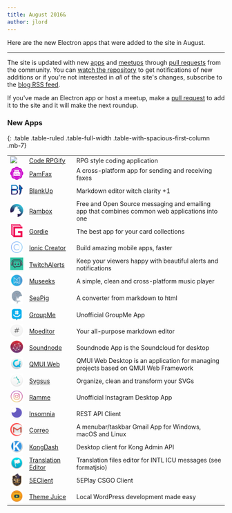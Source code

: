 ```yaml
---
title: August 2016&
author: jlord
---
```


Here are the new Electron apps that were added to the site in August.

* * *

The site is updated with new [apps](http://electron.atom.io/apps) and [meetups](http://electron.atom.io/community) through [pull requests](https://github.com/electron/electron.atom.io/pulls) from the community. You can [watch the repository](https://github.com/electron/electron.atom.io) to get notifications of new additions or if you're not interested in *all* of the site's changes, subscribe to the [blog RSS feed](http://electron.atom.io/feed.xml).

If you've made an Electron app or host a meetup, make a [pull request](https://github.com/electron/electron.atom.io) to add it to the site and it will make the next roundup.

### New Apps

{: .table .table-ruled .table-full-width .table-with-spacious-first-column .mb-7}

|                                                                         |                                                                                 |                                                                                                |
| ----------------------------------------------------------------------- | ------------------------------------------------------------------------------- | ---------------------------------------------------------------------------------------------- |
| <img src='/images/apps/coderpgify.png' width='50' />                    | [Code RPGify](http://code.rpgify.com)                                           | RPG style coding application                                                                   |
| <img src='/images/apps/pamfax.png' width='50' />                        | [PamFax](https://www.pamfax.biz)                                                | A cross-platform app for sending and receiving faxes                                           |
| <img src='/images/apps/blankup.png' width='50' />                       | [BlankUp](https://hoverbaum.github.io/BlankUp-Electron/)                        | Markdown editor witch clarity +1                                                               |
| <img src='/images/apps/rambox.png' width='50' />                        | [Rambox](http://rambox.pro)                                                     | Free and Open Source messaging and emailing app that combines common web applications into one |
| <img src='/images/apps/gordie.png' width='50' />                        | [Gordie](http://gordie-app.bitbucket.org/)                                      | The best app for your card collections                                                         |
| <img src='/images/apps/ionic-creator.png' width='50' />                 | [Ionic Creator](https://github.com/Meadowcottage/Ionic-Creator)                 | Build amazing mobile apps, faster                                                              |
| <img src='/images/apps/twitchalerts.png' width='50' />                  | [TwitchAlerts](https://github.com/Meadowcottage/TwitchAlerts)                   | Keep your viewers happy with beautiful alerts and notifications                                |
| <img src='/images/apps/museeks.png' width='50' />                       | [Museeks](http://museeks.io/)                                                   | A simple, clean and cross-platform music player                                                |
| <img src='/images/apps/seapig.png' width='50' />                        | [SeaPig](https://github.com/yasumichi/seapig/blob/master/README.md)             | A converter from markdown to html                                                              |
| <img src='/images/apps/groupme.png' width='50' />                       | [GroupMe](https://github.com/dcrousso/GroupMe#readme)                           | Unofficial GroupMe App                                                                         |
| <img src='/images/apps/moeditor.png' width='50' />                      | [Moeditor](https://moeditor.github.io/)                                         | Your all-purpose markdown editor                                                               |
| <img src='/images/apps/soundnode.png' width='50' />                     | [Soundnode](http://www.soundnodeapp.com)                                        | Soundnode App is the Soundcloud for desktop                                                    |
| <img src='/images/apps/qmui.png' width='50' />                          | [QMUI Web](http://qmuiteam.com/web)                                             | QMUI Web Desktop is an application for managing projects based on QMUI Web Framework           |
| <img src='/images/apps/svgsus.png' width='50' />                        | [Svgsus](http://www.svgs.us)                                                    | Organize, clean and transform your SVGs                                                        |
| <img src='/images/apps/ramme.png' width='50' />                         | [Ramme](https://github.com/terkelg/ramme)                                       | Unofficial Instagram Desktop App                                                               |
| <img src='/images/apps/insomnia.png' width='50' />                      | [Insomnia](https://insomnia.rest/)                                              | REST API Client                                                                                |
| <img src='/images/apps/correo.png' width='50' />                        | [Correo](https://github.com/amitmerchant1990/correo)                            | A menubar/taskbar Gmail App for Windows, macOS and Linux                                       |
| <img src='/images/apps/kongdash.png' width='50' />                      | [KongDash](https://ajaysreedhar.github.io/kongdash)                             | Desktop client for Kong Admin API                                                              |
| <img src='/images/apps/react-intl-translation-editor.png' width='50' /> | [Translation Editor](https://bitbucket.org/bflower/react-intl-editor/wiki/Home) | Translation files editor for INTL ICU messages (see formatjsio)                                |
| <img src='/images/apps/5eplay.png' width='50' />                        | [5EClient](https://www.5eplay.com/)                                             | 5EPlay CSGO Client                                                                             |
| <img src='/images/apps/theme-juice.png' width='50' />                   | [Theme Juice](https://www.themejuice.it)                                        | Local WordPress development made easy                                                          |